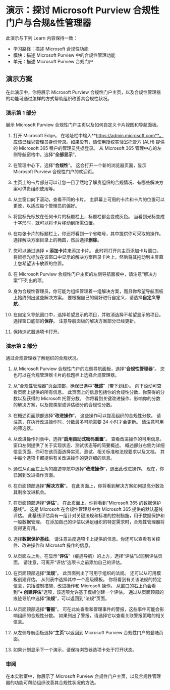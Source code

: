 <!---
---
Demo: Title: 'Explore the Microsoft Purview compliance portal & Compliance Manager' Learning Path/Module/Unit: '学习路径：描述 Microsoft 合规性功能；模块 2：描述 Microsoft Purview 中的合规性管理功能；第 2 单元：描述 Microsoft Purview 合规门户'
---
--->

# 演示：探讨 Microsoft Purview 合规性门户与合规&性管理器

此演示与下列 Learn 内容保持一致：

- 学习路径：描述 Microsoft 合规性功能
- 模块：描述 Microsoft Purview 中的合规性管理功能
- 单元：描述 Microsoft Purview 合规门户

## 演示方案

在此演示中，你将展示 Microsoft Purview 合规性门户主页，以及合规性管理器的功能可通过怎样的方式帮助组织改善其合规性状况。

### 演示第 1 部分

展示 Microsoft Purview 合规性门户主页以及如何自定义卡片视图和导航面板。

1. 打开 Microsoft Edge。 在地址栏中输入**https://admin.microsoft.com**。 应该已经以管理员身份登录。如果没有，请使用授权实验室托管方 (ALH) 提供的 Microsoft 365 租户的管理员凭据登录。 从 Microsoft 365 管理中心的左侧导航窗格中，选择“**全部显示**”。

1. 在管理中心下，选择“**合规性**”。  这会打开一个新的浏览器页面，显示 Microsoft Purview 合规性门户的欢迎页。  

1. 主页上的卡片部分可以让您一目了然地了解贵组织的合规情况、有哪些解决方案可供贵组织使用等。

1. 从主窗口向下滚动，查看不同的卡片。 主屏幕上可用的卡片和卡片的位置可以更改，以适应每个管理员的偏好。  

1. 将鼠标光标放在任何卡片的标题栏上，标题栏都会变成灰色。  当看到光标变成十字形时，就可以将卡片移动到所需位置。

1. 在每张卡片的标题栏上，你还将看到一个省略号，其中提供你可采取的操作。  选择解决方案目录上的椭圆，然后选择**删除**。

1. 您可以通过选择 **+ 添加卡片**来添加卡片。  此时将打开向主页添加卡片窗口。  将鼠标光标放在该窗口中显示的解决方案目录卡片上，然后将其拖动到主屏幕上您希望该卡放置的位置。

1. 在 Microsoft Purview 合规性门户主页的左侧导航面板中，请注意“解决方案”下列出的项。 

1. 身为合规性管理员，你可能为组织管理着一组解决方案，而且你希望导航面板上始终列出这些解决方案。  要根据自己的偏好进行自定义，请选择**自定义导航**。  

1. 在自定义导航窗口中，选择希望显示的项目，并取消选择不希望显示的项目。  选择窗口底部的**保存**。  注意导航面板的解决方案部分已经更新。

1. 保持浏览器选项卡打开。

### 演示第 2 部分

通过合规管理器了解组织的合规状况。

1. 从 Microsoft Purview 合规性门户的左侧导航面板，选择“**合规性管理器**”。  您也可以在合规管理器卡片的标题栏上选择合规管理器。

1. 从“合规性管理器”页面顶部，确保已选中“**概述**”（带下划线）。 向下滚动可查看页面上提供的所有信息。  此页面上的信息包括你的合规性分数、你获得的分数以及获得的 Microsoft 托管分数。   你将看到关键改进操作、影响你的分数的解决方案，以及按类型或评估细分的合规性分数。

1. 在概述页面顶部选择“**改进操作**”。  这些操作可以提高组织的合规性分数。 请注意，在执行改进操作时，分数最多可能需要 24 小时才会更新。  请注意可用的筛选器。

1. 从改进操作列表中，选择“**启用自助式密码重置**”。  查看改进操作的可用信息。  窗口左侧提供了关于实现状态、测试状态等的简要概述。 概述部分右侧为详细信息页面，你可在该页面选择实现、测试、相关标准和法规要求以及文档。 其中每个选项卡都提供有关改进操作的更详细的信息。

1. 通过从页面左上角的痕迹导航中选择“**改进操作**”，退出此改进操作。  现在，你已回到改进操作页面。

1. 在页面顶部选择“**解决方案**”。 在此页面上，你将看到解决方案如何提高分数及其剩余改进机会。

1. 在页面顶部选择“**评估**”。 在此页面上，你将看到“Microsoft 365 的数据保护基线”。  这是 Microsoft 在合规性管理器中为 Microsoft 365 提供的默认基线评估。  此基线评估具有一组针对关键法规和标准的控制措施，用于数据保护和一般数据管理。 在添加自己的评估以满足组织的特定需求时，合规性管理器将变得更有用。

1. 选择**数据保护基线**。  请注意进度选项卡上提供的信息。你还可以查看有关控件、改进操作和 Microsoft 操作的信息。  

1. 从页面左上角，在显示“**评估**”（痕迹导航）的上方，选择“评估”以回到评估页面。  请注意，可离开“评估”选项卡之前添加自己的评估。

1. 在页面顶部选择“**法规**”。  此页面列出了可用于组织的法规。 还可以从可用模板创建评估。  从列表中选择其中一个高级模板。  你将看到有关该法规的特定信息，包括控制措施、改进操作和 Microsoft 操作。  从窗口的右上角会看到“**+ 创建评估**”选项，该选项允许基于模板创建一个评估。  通过从页面顶部的痕迹导航中选择“**法规**”，可以返回到“法规”页面。

1. 从页面顶部选择“**警报**”。   可在此处查看和管理事件的警报，这些事件可能会影响组织的合规性分数。  如果列出了警报，请选择它以查看关联警报策略的相关信息。

1. 从左侧导航面板选择“**主页**”以返回到 Microsoft Purview 合规性门户的登陆页面。

1. 如果计划显示下一个演示，请保持浏览器选项卡处于打开状态。

### 审阅

在本实验室中，你展示了 Microsoft Purview 合规性门户主页，以及合规性管理器的功能可帮助组织改善其合规性状况的方法。
